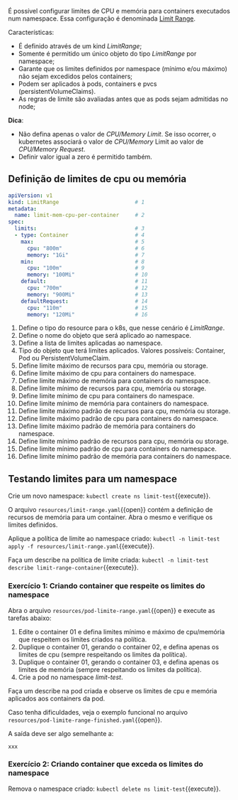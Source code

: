 É possível configurar limites de CPU e memória para containers executados num namespace.
Essa configuração é denominada [Limit Range](https://kubernetes.io/docs/concepts/policy/limit-range/).

Características: 
- É definido através de um kind *LimitRange*;
- Somente é permitido um único objeto do tipo *LimitRange* por namespace;
- Garante que os limites definidos por namespace (mínimo e/ou máximo) não sejam excedidos pelos containers;
- Podem ser aplicados à pods, containers e pvcs (persistentVolumeClaims).
- As regras de limite são avaliadas antes que as pods sejam admitidas no node;

**Dica**: 
- Não defina apenas o valor de *CPU/Memory Limit*. Se isso ocorrer, o kubernetes associará o valor de *CPU/Memory* Limit ao valor de *CPU/Memory Request*.
- Definir valor igual a zero é permitido também.

## Definição de limites de cpu ou memória

```yaml
apiVersion: v1
kind: LimitRange                        # 1
metadata:
  name: limit-mem-cpu-per-container     # 2
spec:
  limits:                               # 3
  - type: Container                     # 4
    max:                                # 5
      cpu: "800m"                       # 6
      memory: "1Gi"                     # 7
    min:                                # 8
      cpu: "100m"                       # 9
      memory: "100Mi"                   # 10
    default:                            # 11
      cpu: "700m"                       # 12
      memory: "900Mi"                   # 13
    defaultRequest:                     # 14
      cpu: "110m"                       # 15
      memory: "120Mi"                   # 16
```

1. Define o tipo do resource para o k8s, que nesse cenário é *LimitRange*.
2. Define o nome do objeto que será aplicado ao namespace.
3. Define a lista de limites aplicadas ao namespace.
4. Tipo do objeto que terá limites aplicados. Valores possíveis: Container, Pod ou PersistentVolumeClaim.
5. Define limite máximo de recursos para cpu, memória ou storage.
6. Define limite máximo de cpu para containers do namespace.
7. Define limite máximo de memória para containers do namespace.
8. Define limite mínimo de recursos para cpu, memória ou storage.
9. Define limite mínimo de cpu para containers do namespace.
10. Define limite mínimo de memória para containers do namespace.
11. Define limite máximo padrão de recursos para cpu, memória ou storage.
12. Define limite máximo padrão de cpu para containers do namespace.
13. Define limite máximo padrão de memória para containers do namespace.
14. Define limite mínimo padrão de recursos para cpu, memória ou storage.
15. Define limite mínimo padrão de cpu para containers do namespace.
16. Define limite mínimo padrão de memória para containers do namespace.

## Testando limites para um namespace

Crie um novo namespace: `kubectl create ns limit-test`{{execute}}.

O arquivo `resources/limit-range.yaml`{{open}} contém a definição de recursos de memória para um container. Abra o mesmo e verifique os limites definidos.

Aplique a política de limite ao namespace criado: `kubectl -n limit-test apply -f resources/limit-range.yaml`{{execute}}.

Faça um describe na política de limite criada: `kubectl -n limit-test describe limit-range-container`{{execute}}.

### Exercício 1: Criando container que respeite os limites do namespace

Abra o arquivo `resources/pod-limite-range.yaml`{{open}} e execute as tarefas abaixo:
1. Edite o container 01 e defina limites mínimo e máximo de cpu/memória que respeitem os limites criados na política.
2. Duplique o container 01, gerando o container 02, e defina apenas os limites de cpu (sempre respeitando os limites da política).
3. Duplique o container 01, gerando o container 03, e defina apenas os limites de memória (sempre respeitando os limites da política).
4. Crie a pod no namespace *limit-test*.

Faça um describe na pod criada e observe os limites de cpu e memória aplicados aos containers da pod.

Caso tenha dificuldades, veja o exemplo funcional no arquivo `resources/pod-limite-range-finished.yaml`{{open}}.

A saída deve ser algo semelhante a:
```
xxx
```

### Exercício 2: Criando container que exceda os limites do namespace



Remova o namespace criado: `kubectl delete ns limit-test`{{execute}}.
